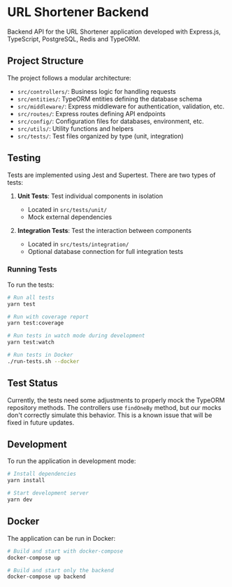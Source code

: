 # URL Shortener Backend

Backend API for the URL Shortener application developed with Express.js, TypeScript, PostgreSQL, Redis and TypeORM.

## Project Structure

The project follows a modular architecture:

- `src/controllers/`: Business logic for handling requests
- `src/entities/`: TypeORM entities defining the database schema
- `src/middleware/`: Express middleware for authentication, validation, etc.
- `src/routes/`: Express routes defining API endpoints
- `src/config/`: Configuration files for databases, environment, etc.
- `src/utils/`: Utility functions and helpers
- `src/tests/`: Test files organized by type (unit, integration)

## Testing

Tests are implemented using Jest and Supertest. There are two types of tests:

1. **Unit Tests**: Test individual components in isolation

   - Located in `src/tests/unit/`
   - Mock external dependencies

2. **Integration Tests**: Test the interaction between components
   - Located in `src/tests/integration/`
   - Optional database connection for full integration tests

### Running Tests

To run the tests:

```bash
# Run all tests
yarn test

# Run with coverage report
yarn test:coverage

# Run tests in watch mode during development
yarn test:watch

# Run tests in Docker
./run-tests.sh --docker
```

## Test Status

Currently, the tests need some adjustments to properly mock the TypeORM repository methods. The controllers use `findOneBy` method, but our mocks don't correctly simulate this behavior. This is a known issue that will be fixed in future updates.

## Development

To run the application in development mode:

```bash
# Install dependencies
yarn install

# Start development server
yarn dev
```

## Docker

The application can be run in Docker:

```bash
# Build and start with docker-compose
docker-compose up

# Build and start only the backend
docker-compose up backend
```
